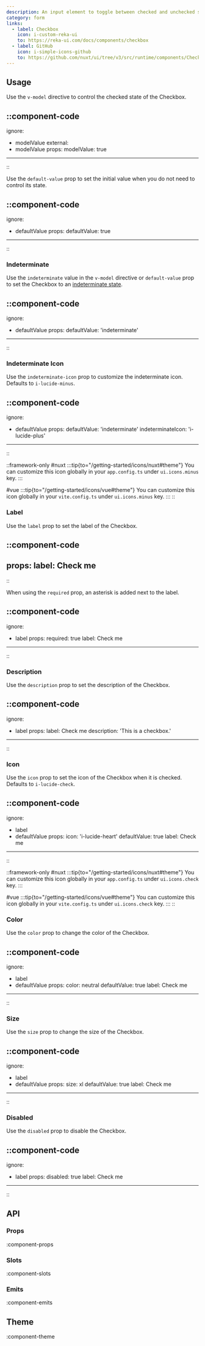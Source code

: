 ```yaml
---
description: An input element to toggle between checked and unchecked states.
category: form
links:
  - label: Checkbox
    icon: i-custom-reka-ui
    to: https://reka-ui.com/docs/components/checkbox
  - label: GitHub
    icon: i-simple-icons-github
    to: https://github.com/nuxt/ui/tree/v3/src/runtime/components/Checkbox.vue
---
```


## Usage

Use the `v-model` directive to control the checked state of the Checkbox.

::component-code
---
ignore:
  - modelValue
external:
  - modelValue
props:
  modelValue: true
---
::

Use the `default-value` prop to set the initial value when you do not need to control its state.

::component-code
---
ignore:
  - defaultValue
props:
  defaultValue: true
---
::

### Indeterminate

Use the `indeterminate` value in the `v-model` directive or `default-value` prop to set the Checkbox to an [indeterminate state](https://developer.mozilla.org/en-US/docs/Web/HTML/Element/input/checkbox#indeterminate_state_checkboxes).

::component-code
---
ignore:
  - defaultValue
props:
  defaultValue: 'indeterminate'
---
::

### Indeterminate Icon

Use the `indeterminate-icon` prop to customize the indeterminate icon. Defaults to `i-lucide-minus`.

::component-code
---
ignore:
  - defaultValue
props:
  defaultValue: 'indeterminate'
  indeterminateIcon: 'i-lucide-plus'
---
::

::framework-only
#nuxt
:::tip{to="/getting-started/icons/nuxt#theme"}
You can customize this icon globally in your `app.config.ts` under `ui.icons.minus` key.
:::

#vue
:::tip{to="/getting-started/icons/vue#theme"}
You can customize this icon globally in your `vite.config.ts` under `ui.icons.minus` key.
:::
::

### Label

Use the `label` prop to set the label of the Checkbox.

::component-code
---
props:
  label: Check me
---
::

When using the `required` prop, an asterisk is added next to the label.

::component-code
---
ignore:
  - label
props:
  required: true
  label: Check me
---
::

### Description

Use the `description` prop to set the description of the Checkbox.

::component-code
---
ignore:
  - label
props:
  label: Check me
  description: 'This is a checkbox.'
---
::

### Icon

Use the `icon` prop to set the icon of the Checkbox when it is checked. Defaults to `i-lucide-check`.

::component-code
---
ignore:
  - label
  - defaultValue
props:
  icon: 'i-lucide-heart'
  defaultValue: true
  label: Check me
---
::

::framework-only
#nuxt
:::tip{to="/getting-started/icons/nuxt#theme"}
You can customize this icon globally in your `app.config.ts` under `ui.icons.check` key.
:::

#vue
:::tip{to="/getting-started/icons/vue#theme"}
You can customize this icon globally in your `vite.config.ts` under `ui.icons.check` key.
:::
::

### Color

Use the `color` prop to change the color of the Checkbox.

::component-code
---
ignore:
  - label
  - defaultValue
props:
  color: neutral
  defaultValue: true
  label: Check me
---
::

### Size

Use the `size` prop to change the size of the Checkbox.

::component-code
---
ignore:
  - label
  - defaultValue
props:
  size: xl
  defaultValue: true
  label: Check me
---
::

### Disabled

Use the `disabled` prop to disable the Checkbox.

::component-code
---
ignore:
  - label
props:
  disabled: true
  label: Check me
---
::

## API

### Props

:component-props

### Slots

:component-slots

### Emits

:component-emits

## Theme

:component-theme
